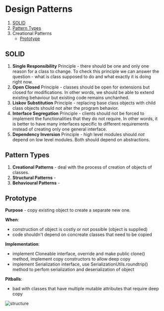 # Design Patterns

1. [SOLID](#solid)
2. [Pattern Types](#pattern-types)
3. Creational Patterns
   - [Prototype](#prototype)

## SOLID

1. **Single Responsibility** Principle - there should be one and only one reason for a class to change. To check this principle we can answer the question - what is class supposed to do and what exactly it is doing right now.
2. **Open Closed** Principle - classes should be open for extensions but closed for modifications. In other words, we should be able to extend existing behaviour but existing code remains unchanhed.
3. **Liskov Substitution** Principle - replacing base class objects with child class objects should not alter the program behavior.
4. **Interface Segregation** Principle - clients should not be forced to implement the functionalities that they do not require. In other words, it is better to have many interfaces specific to different requirements instead of creating only one general interface.
5. **Dependency Inversion** Principle - high level modules should _not_ depend on low level modules. Both should depend on abstractions.

## Pattern Types

1. **Creational Patterns** - deal with the process of creation of objects of classes.
2. **Structural Patterns** -
3. **Behavioural Patterns** - 

## Prototype
**Purpose** - copy existing object to create a separate new one.

**When**:
  - construction of object is costly or not possible (object is supplied)
  - code shouldn't depend on concreate classes that need to be copied

**Implementation**:
  - implement Cloneable interface, override and make public clone() method, implement copy constructors to allow deep copy
  - implement Serialization interface, use SerializationUtils.roundtrip() method to perfom serialization and deserialization of object

**Pitballs**:
  - bad with classes that have multiple mutable attributes that require deep copy

![structure](https://github.com/olena-syrotenko/design-patterns/assets/104794400/462b64b7-208e-4e09-bd57-71ad38fc96cc)

